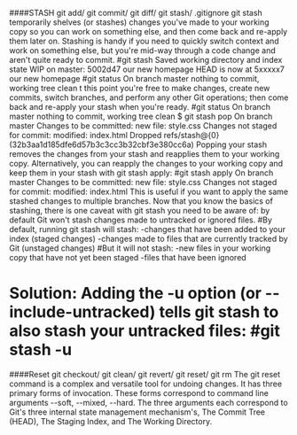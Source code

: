 ####STASH
git add/ git commit/ git diff/ git stash/ .gitignore
git stash temporarily shelves (or stashes) changes you've made to your working copy so you can work on something else,
and then come back and re-apply them later on.
Stashing is handy if you need to quickly switch context and work on something else,
but you're mid-way through a code change and aren't quite ready to commit.
#git stash
Saved working directory and index state WIP on master: 5002d47 our new homepage
HEAD is now at 5xxxxx7 our new homepage
#git status
On branch master
nothing to commit, working tree clean
t this point you're free to make changes, create new commits, switch branches, and perform any other Git operations; then come back and re-apply your stash
when you're ready.
#git status
On branch master
nothing to commit, working tree clean
$ git stash pop
On branch master
Changes to be committed:
new file: style.css
Changes not staged for commit:
modified: index.html
Dropped refs/stash@{0} (32b3aa1d185dfe6d57b3c3cc3b32cbf3e380cc6a)
Popping your stash removes the changes from your stash and reapplies them to your working copy.
Alternatively, you can reapply the changes to your working copy and keep them in your stash with git stash apply:
#git stash apply
On branch master
Changes to be committed:
new file: style.css
Changes not staged for commit:
modified: index.html
This is useful if you want to apply the same stashed changes to multiple branches.
Now that you know the basics of stashing, there is one caveat with git stash you need to be aware of: by default Git won't stash changes made to untracked or ignored files.
#By default, running git stash will stash:
-changes that have been added to your index (staged changes)
-changes made to files that are currently tracked by Git (unstaged changes)
#But it will not stash:
-new files in your working copy that have not yet been staged
-files that have been ignored

Solution:
Adding the -u option (or --include-untracked) tells git stash to also stash your untracked files:
#git stash -u
===================================================================================
####Reset
git checkout/ git clean/ git revert/ git reset/ git rm
The git reset command is a complex and versatile tool for undoing changes. It has three primary forms of invocation. These forms correspond to command line arguments 
--soft, 
--mixed, 
--hard. 
The three arguments each correspond to Git's three internal state management mechanism's,
 The Commit Tree (HEAD), The Staging Index, and The Working Directory.
